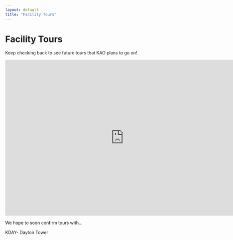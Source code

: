 ```yaml
---
layout: default
title: "Facility Tours"
---
```

# Facility Tours

Keep checking back to see future tours that KAO plans to go on!

<iframe src="https://docs.google.com/forms/d/e/1FAIpQLScfb0c9Uo49pfh2fxlCWeaU1rf-IYaO1jUmY4t2TjLCkQMFiw/viewform?embedded=true" width="760" height="500" frameborder="0" marginheight="0" marginwidth="0">Loading...</iframe>

We hope to soon confirm tours with...

KDAY- Dayton Tower